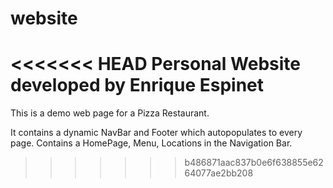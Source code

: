 # website
<<<<<<< HEAD
Personal Website developed by Enrique Espinet
=======
This is a demo web page for a Pizza Restaurant.

It contains a dynamic NavBar and Footer which autopopulates to every page.
Contains a HomePage, Menu, Locations in the Navigation Bar.
>>>>>>> b486871aac837b0e6f638855e6264077ae2bb208
